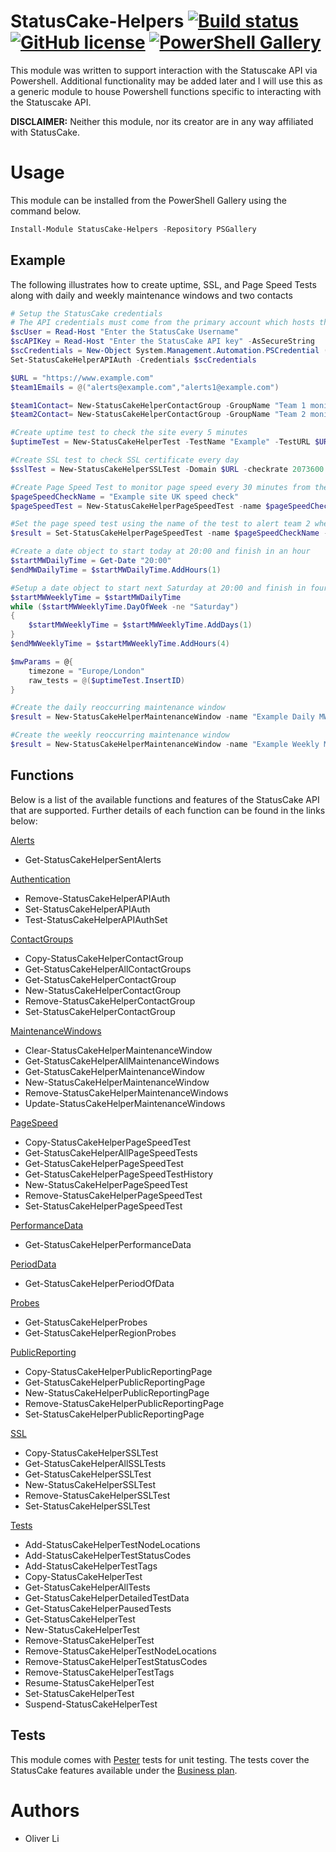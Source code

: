 # StatusCake-Helpers [![Build status](https://ci.appveyor.com/api/projects/status/9m3gk7n9ywuj3do6/branch/master?svg=true)](https://ci.appveyor.com/project/Oliver-Lii/statuscake-helpers/branch/master) [![GitHub license](https://img.shields.io/github/license/Oliver-Lii/StatusCake-Helpers.svg)](LICENSE) [![PowerShell Gallery](https://img.shields.io/powershellgallery/v/StatusCake-Helpers.svg)]()


This module was written to support interaction with the Statuscake API via Powershell. Additional functionality may be added later and I will use this as a generic module to house Powershell functions specific to interacting with the Statuscake API.

**DISCLAIMER:** Neither this module, nor its creator are in any way affiliated with StatusCake.


# Usage
This module can be installed from the PowerShell Gallery using the command below.
```powershell
Install-Module StatusCake-Helpers -Repository PSGallery
```

## Example

 The following illustrates how to create uptime, SSL, and Page Speed Tests along with daily and weekly maintenance windows and two contacts

```powershell
# Setup the StatusCake credentials
# The API credentials must come from the primary account which hosts the tests and not a subaccount which was given access
$scUser = Read-Host "Enter the StatusCake Username"
$scAPIKey = Read-Host "Enter the StatusCake API key" -AsSecureString
$scCredentials = New-Object System.Management.Automation.PSCredential ($scUser, $scAPIKey)
Set-StatusCakeHelperAPIAuth -Credentials $scCredentials

$URL = "https://www.example.com"
$team1Emails = @("alerts@example.com","alerts1@example.com")

$team1Contact= New-StatusCakeHelperContactGroup -GroupName "Team 1 monitoring" -email $team1Emails -mobile "+14155552671"
$team2Contact= New-StatusCakeHelperContactGroup -GroupName "Team 2 monitoring" -email "alerts2@example.com"

#Create uptime test to check the site every 5 minutes
$uptimeTest = New-StatusCakeHelperTest -TestName "Example" -TestURL $URL -CheckRate 300 -TestType HTTP -ContactGroup $team1Contact.InsertID

#Create SSL test to check SSL certificate every day
$sslTest = New-StatusCakeHelperSSLTest -Domain $URL -checkrate 2073600 -contact_groups @($team1Contact.InsertID,$team2Contact.InsertID)

#Create Page Speed Test to monitor page speed every 30 minutes from the UK
$pageSpeedCheckName = "Example site UK speed check"
$pageSpeedTest = New-StatusCakeHelperPageSpeedTest -name $pageSpeedCheckName -website_url $URL -checkrate 30 -location_iso UK

#Set the page speed test using the name of the test to alert team 2 when the page takes more than 5000ms to load
$result = Set-StatusCakeHelperPageSpeedTest -name $pageSpeedCheckName -SetByName -contact_groups @($team2Contact.InsertID) -alert_slower 5000

#Create a date object to start today at 20:00 and finish in an hour
$startMWDailyTime = Get-Date "20:00"
$endMWDailyTime = $startMWDailyTime.AddHours(1)

#Setup a date object to start next Saturday at 20:00 and finish in four hours time
$startMWWeeklyTime = $startMWDailyTime
while ($startMWWeeklyTime.DayOfWeek -ne "Saturday") 
{
    $startMWWeeklyTime = $startMWWeeklyTime.AddDays(1)
}
$endMWWeeklyTime = $startMWWeeklyTime.AddHours(4)

$mwParams = @{
    timezone = "Europe/London"
    raw_tests = @($uptimeTest.InsertID)
}

#Create the daily reoccurring maintenance window
$result = New-StatusCakeHelperMaintenanceWindow -name "Example Daily MW" -start_date $startMWDailyTime -end_date $endMWDailyTime @mwParams -recur_every 1

#Create the weekly reoccurring maintenance window
$result = New-StatusCakeHelperMaintenanceWindow -name "Example Weekly MW" -start_date $startMWWeeklyTime -end_date $endMWWeeklyTime @mwParams -recur_every 7

```

## Functions

Below is a list of the available functions and features of the StatusCake API that are supported. Further details of each function can be found in the links below:

[Alerts](https://github.com/Oliver-Lii/statuscake-helpers/tree/master/StatusCake-Helpers/Public/Alerts "StatusCake Alerts")
*  Get-StatusCakeHelperSentAlerts

[Authentication](https://github.com/Oliver-Lii/statuscake-helpers/tree/master/StatusCake-Helpers/Public/Authentication "StatusCake API Authentication")
*  Remove-StatusCakeHelperAPIAuth
*  Set-StatusCakeHelperAPIAuth
*  Test-StatusCakeHelperAPIAuthSet

[ContactGroups](https://github.com/Oliver-Lii/statuscake-helpers/tree/master/StatusCake-Helpers/Public/ContactGroups "StatusCake Contact Groups")
*  Copy-StatusCakeHelperContactGroup
*  Get-StatusCakeHelperAllContactGroups
*  Get-StatusCakeHelperContactGroup
*  New-StatusCakeHelperContactGroup
*  Remove-StatusCakeHelperContactGroup
*  Set-StatusCakeHelperContactGroup

[MaintenanceWindows](https://github.com/Oliver-Lii/statuscake-helpers/tree/master/StatusCake-Helpers/Public/MaintenanceWindows "StatusCake Maintenance Windows")
*  Clear-StatusCakeHelperMaintenanceWindow
*  Get-StatusCakeHelperAllMaintenanceWindows
*  Get-StatusCakeHelperMaintenanceWindow
*  New-StatusCakeHelperMaintenanceWindow
*  Remove-StatusCakeHelperMaintenanceWindows
*  Update-StatusCakeHelperMaintenanceWindows

[PageSpeed](https://github.com/Oliver-Lii/statuscake-helpers/tree/master/StatusCake-Helpers/Public/PageSpeed "StatusCake PageSpeed Tests")
*  Copy-StatusCakeHelperPageSpeedTest
*  Get-StatusCakeHelperAllPageSpeedTests
*  Get-StatusCakeHelperPageSpeedTest
*  Get-StatusCakeHelperPageSpeedTestHistory
*  New-StatusCakeHelperPageSpeedTest
*  Remove-StatusCakeHelperPageSpeedTest
*  Set-StatusCakeHelperPageSpeedTest

[PerformanceData](https://github.com/Oliver-Lii/statuscake-helpers/tree/master/StatusCake-Helpers/Public/PerformanceData "StatusCake Performance Data")
*  Get-StatusCakeHelperPerformanceData

[PeriodData](https://github.com/Oliver-Lii/statuscake-helpers/tree/master/StatusCake-Helpers/Public/PeriodData "StatusCake Period of Data")
*  Get-StatusCakeHelperPeriodOfData

[Probes](https://github.com/Oliver-Lii/statuscake-helpers/tree/master/StatusCake-Helpers/Public/Probes "StatusCake Probe Locations")
*  Get-StatusCakeHelperProbes
*  Get-StatusCakeHelperRegionProbes

[PublicReporting](https://github.com/Oliver-Lii/statuscake-helpers/tree/master/StatusCake-Helpers/Public/PublicReporting "StatusCake Public Reporting Pages")
*  Copy-StatusCakeHelperPublicReportingPage
*  Get-StatusCakeHelperPublicReportingPage
*  New-StatusCakeHelperPublicReportingPage
*  Remove-StatusCakeHelperPublicReportingPage
*  Set-StatusCakeHelperPublicReportingPage

[SSL](https://github.com/Oliver-Lii/statuscake-helpers/tree/master/StatusCake-Helpers/Public/SSL "StatusCake SSL Tests") 
*  Copy-StatusCakeHelperSSLTest
*  Get-StatusCakeHelperAllSSLTests
*  Get-StatusCakeHelperSSLTest
*  New-StatusCakeHelperSSLTest
*  Remove-StatusCakeHelperSSLTest
*  Set-StatusCakeHelperSSLTest

[Tests](https://github.com/Oliver-Lii/statuscake-helpers/tree/master/StatusCake-Helpers/Public/Tests "StatusCake Tests")
*  Add-StatusCakeHelperTestNodeLocations
*  Add-StatusCakeHelperTestStatusCodes
*  Add-StatusCakeHelperTestTags
*  Copy-StatusCakeHelperTest
*  Get-StatusCakeHelperAllTests
*  Get-StatusCakeHelperDetailedTestData
*  Get-StatusCakeHelperPausedTests
*  Get-StatusCakeHelperTest
*  New-StatusCakeHelperTest
*  Remove-StatusCakeHelperTest
*  Remove-StatusCakeHelperTestNodeLocations
*  Remove-StatusCakeHelperTestStatusCodes
*  Remove-StatusCakeHelperTestTags
*  Resume-StatusCakeHelperTest
*  Set-StatusCakeHelperTest
*  Suspend-StatusCakeHelperTest

## Tests

This module comes with [Pester](https://github.com/pester/Pester/) tests for unit testing. The tests cover the StatusCake features available under the [Business plan](https://www.statuscake.com/pricing/).


# Authors
- Oliver Li
